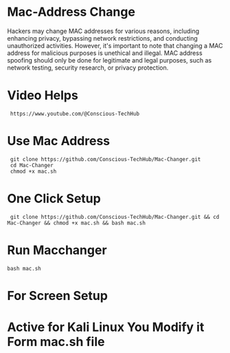 # Mac-Address Change
Hackers may change MAC addresses for various reasons, including enhancing privacy, bypassing network restrictions, and conducting unauthorized activities. However, it's important to note that changing a MAC address for malicious purposes is unethical and illegal. MAC address spoofing should only be done for legitimate and legal purposes, such as network testing, security research, or privacy protection.

# Video Helps
     https://www.youtube.com/@Conscious-TechHub
     
# Use Mac Address
     git clone https://github.com/Conscious-TechHub/Mac-Changer.git
     cd Mac-Changer
     chmod +x mac.sh
# One Click Setup
     git clone https://github.com/Conscious-TechHub/Mac-Changer.git && cd Mac-Changer && chmod +x mac.sh && bash mac.sh
# Run Macchanger
    bash mac.sh
# For Screen Setup



# Active for Kali Linux You Modify it Form mac.sh file
